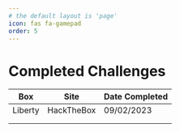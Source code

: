 ```yaml
---
# the default layout is 'page'
icon: fas fa-gamepad
order: 5
---
```


# Completed Challenges



| Box     | Site       | Date Completed |
| ------- | ---------- | -------------- |
| Liberty | HackTheBox | 09/02/2023     |
|         |            |                |
|         |            |                |

